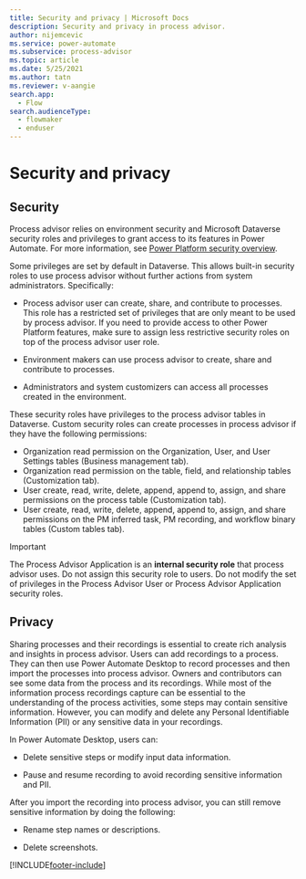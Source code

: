 ```yaml
---
title: Security and privacy | Microsoft Docs
description: Security and privacy in process advisor.
author: nijemcevic 
ms.service: power-automate
ms.subservice: process-advisor
ms.topic: article
ms.date: 5/25/2021
ms.author: tatn
ms.reviewer: v-aangie
search.app: 
  - Flow
search.audienceType: 
  - flowmaker
  - enduser
---
```


# Security and privacy

## Security

Process advisor relies on environment security and Microsoft Dataverse security roles and privileges to grant access to its features in Power Automate. For more information, see [Power Platform security overview](/power-platform/admin/wp-security).

Some privileges are set by default in Dataverse. This allows built-in security roles to use process advisor without further actions from system administrators. Specifically:

- Process advisor user can create, share, and contribute to processes. This role has a restricted set of privileges that are only meant to be used by process advisor. If you need to provide access to other Power Platform features, make sure to assign less restrictive security roles on top of the process advisor user role.

- Environment makers can use process advisor to create, share and contribute to processes.

- Administrators and system customizers can access all processes created in the environment.

These security roles have privileges to the process advisor tables in Dataverse. Custom security roles can create processes in process advisor if they have the following permissions:

- Organization read permission on the Organization, User, and User Settings tables (Business management tab).
- Organization read permission on the table, field, and relationship tables (Customization tab).
- User create, read, write, delete, append, append to, assign, and share permissions on the process table (Customization tab).
- User create, read, write, delete, append, append to, assign, and share permissions on the PM inferred task, PM recording, and workflow binary tables (Custom tables tab).

> [!IMPORTANT]
> The Process Advisor Application is an **internal security role** that process advisor uses. Do not assign this security role to users. Do not modify the set of privileges in the Process Advisor User or Process Advisor Application security roles.

## Privacy

Sharing processes and their recordings is essential to create rich analysis and insights in process advisor. Users can add recordings to a process. They can then use Power Automate Desktop to record processes and then import the processes into process advisor. Owners and contributors can see some data from the process and its recordings.
While most of the information process recordings capture can be essential to the understanding of the process activities, some steps may contain sensitive information. However, you can modify and delete any Personal Identifiable Information (PII) or any sensitive data in your recordings.

In Power Automate Desktop, users can:

- Delete sensitive steps or modify input data information.

- Pause and resume recording to avoid recording sensitive information and PII.

After you import the recording into process advisor, you can still remove sensitive information by doing the following:

- Rename step names or descriptions.

- Delete screenshots.

[!INCLUDE[footer-include](includes/footer-banner.md)]
